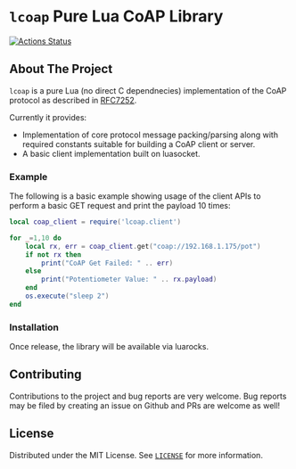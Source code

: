 # `lcoap` Pure Lua CoAP Library

[![Actions Status](https://github.com/posborne/lcoap/workflows/lua%20unit%20tests/badge.svg)](https://github.com/posborne/lcoap/actions)

## About The Project

`lcoap` is a pure Lua (no direct C dependnecies) implementation of
the CoAP protocol as described in [RFC7252](https://datatracker.ietf.org/doc/html/rfc7252).

Currently it provides:
* Implementation of core protocol message packing/parsing along with
  required constants suitable for building a CoAP client or server.
* A basic client implementation built on luasocket.

### Example

The following is a basic example showing usage of the client APIs
to perform a basic GET request and print the payload 10 times:

```lua
local coap_client = require('lcoap.client')

for _=1,10 do
    local rx, err = coap_client.get("coap://192.168.1.175/pot")
    if not rx then
        print("CoAP Get Failed: " .. err)
    else
        print("Potentiometer Value: " .. rx.payload)
    end
    os.execute("sleep 2")
end
```

### Installation

Once release, the library will be available via luarocks.

## Contributing

Contributions to the project and bug reports are very welcome.
Bug reports may be filed by creating an issue on Github and PRs
are welcome as well!

## License

Distributed under the MIT License. See [`LICENSE`](LICENSE) for
more information.
